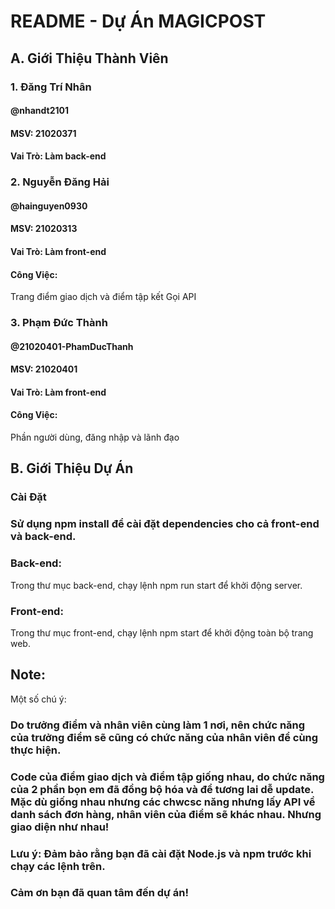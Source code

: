 
# README - Dự Án MAGICPOST
## A. Giới Thiệu Thành Viên
### 1. Đăng Trí Nhân 
#### @nhandt2101
#### MSV: 21020371
#### Vai Trò: Làm back-end
### 2. Nguyễn Đăng Hải
#### @hainguyen0930
#### MSV: 21020313
#### Vai Trò: Làm front-end
#### Công Việc:
Trang điểm giao dịch và điểm tập kết
Gọi API
### 3. Phạm Đức Thành
#### @21020401-PhamDucThanh
#### MSV: 21020401
#### Vai Trò: Làm front-end
#### Công Việc:
Phần người dùng, đăng nhập và lãnh đạo
## B. Giới Thiệu Dự Án
### Cài Đặt
### Sử dụng npm install để cài đặt dependencies cho cả front-end và back-end.
### Back-end: 
Trong thư mục back-end, chạy lệnh npm run start để khởi động server.
### Front-end:
Trong thư mục front-end, chạy lệnh npm start để khởi động toàn bộ trang web.
## Note:
Một số chú ý:
### Do trưởng điểm và nhân viên cùng làm 1 nơi, nên chức năng của trưởng điểm sẽ cũng có chức năng của nhân viên để cùng thực hiện.
### Code của điểm giao dịch và điểm tập giống nhau, do chức năng của 2 phần bọn em đã đồng bộ hóa và để tương lai dễ update. Mặc dù giống nhau nhưng các chwcsc năng nhưng lấy API về danh sách đơn hàng, nhân viên của điểm sẽ khác nhau. Nhưng giao diện như nhau!

### Lưu ý: Đảm bảo rằng bạn đã cài đặt Node.js và npm trước khi chạy các lệnh trên.
### Cảm ơn bạn đã quan tâm đến dự án!

